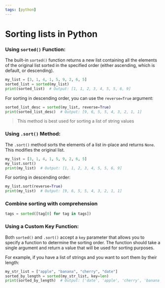 ```yaml
---
tags: [python]
---
```


# Sorting lists in Python

### Using `sorted()` Function:

The built-in `sorted()` function returns a new list containing all the elements
of the original list sorted in the specified order (either ascending, which is
default, or descending).

```python
my_list = [3, 1, 4, 1, 5, 9, 2, 6, 5]
sorted_list = sorted(my_list)
print(sorted_list)  # Output: [1, 1, 2, 3, 4, 5, 5, 6, 9]
```

For sorting in descending order, you can use the `reverse=True` argument:

```python
sorted_list_desc = sorted(my_list, reverse=True)
print(sorted_list_desc)  # Output: [9, 6, 5, 5, 4, 3, 2, 1, 1]
```

> This method is best used for sorting a list of string values

### Using `.sort()` Method:

The `.sort()` method sorts the elements of a list in-place and returns `None`.
This modifies the original list.

```python
my_list = [3, 1, 4, 1, 5, 9, 2, 6, 5]
my_list.sort()
print(my_list)  # Output: [1, 1, 2, 3, 4, 5, 5, 6, 9]
```

For sorting in descending order:

```python
my_list.sort(reverse=True)
print(my_list)  # Output: [9, 6, 5, 5, 4, 3, 2, 1, 1]
```

### Combine sorting with comprehension

```python
tags = sorted([tag[0] for tag in tags])
```

### Using a Custom Key Function:

Both `sorted()` and `.sort()` accept a `key` parameter that allows you to
specify a function to determine the sorting order. The function should take a
single argument and return a value that will be used for sorting purposes.

For example, if you have a list of strings and you want to sort them by their
length:

```python
my_str_list = ["apple", "banana", "cherry", "date"]
sorted_by_length = sorted(my_str_list, key=len)
print(sorted_by_length)  # Output: ['date', 'apple', 'cherry', 'banana']
```
